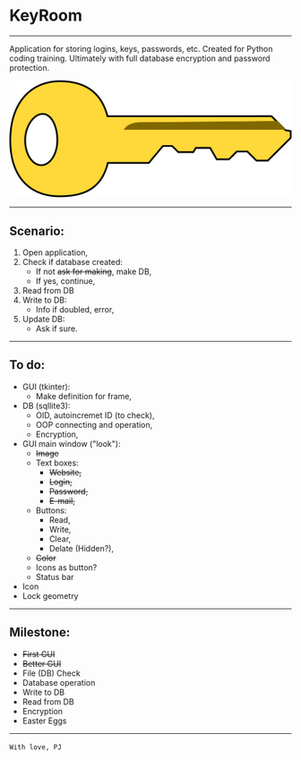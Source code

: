 # KeyRoom

***

Application for storing logins, keys, passwords, etc. Created for Python
coding training. Ultimately with full database encryption and password
protection.

![Key_image](img/key.svg)

***

## Scenario:

1. Open application,
2. Check if database created:
    - If not ~~ask for making~~, make DB,
    - If yes, continue,
3. Read from DB
4. Write to DB:
   - Info if doubled, error,
5. Update DB:
   - Ask if sure.

***

## To do:

- GUI (tkinter):
  - Make definition for frame,
- DB (sqllite3):
  - OID, autoincremet ID (to check),
  - OOP connecting and operation,
  - Encryption,
- GUI main window ("look"):
    - ~~Image~~
    - Text boxes:
      - ~~Website,~~
      - ~~Login,~~
      - ~~Password,~~
      - ~~E-mail,~~
    - Buttons:
      - Read,
      - Write,
      - Clear,
      - Delate (Hidden?),
   - ~~Color~~
   - Icons as button?
   - Status bar
- Icon
- Lock geometry

***

## Milestone:

- ~~First GUI~~
- ~~Better GUI~~
- File (DB) Check
- Database operation
- Write to DB
- Read from DB
- Encryption
- Easter Eggs

***

`With love, PJ`
